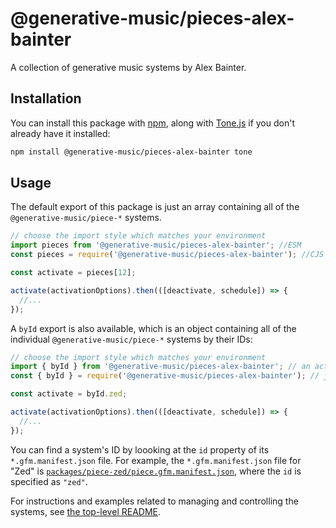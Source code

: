 # @generative-music/pieces-alex-bainter

A collection of generative music systems by Alex Bainter.

## Installation

You can install this package with [npm], along with [Tone.js] if you don't already have it installed:

```bash
npm install @generative-music/pieces-alex-bainter tone
```

## Usage

The default export of this package is just an array containing all of the `@generative-music/piece-*` systems.

```javascript
// choose the import style which matches your environment
import pieces from '@generative-music/pieces-alex-bainter'; //ESM
const pieces = require('@generative-music/pieces-alex-bainter'); //CJS

const activate = pieces[12];

activate(activationOptions).then(([deactivate, schedule]) => {
  //...
});
```

A `byId` export is also available, which is an object containing all of the individual `@generative-music/piece-*` systems by their IDs:

```javascript
// choose the import style which matches your environment
import { byId } from '@generative-music/pieces-alex-bainter'; // an actual named export
const { byId } = require('@generative-music/pieces-alex-bainter'); // just an extra property on the exported 'pieces' array

const activate = byId.zed;

activate(activationOptions).then(([deactivate, schedule]) => {
  //...
});
```

You can find a system's ID by loooking at the `id` property of its `*.gfm.manifest.json` file. For example, the `*.gfm.manifest.json` file for "Zed" is [`packages/piece-zed/piece.gfm.manifest.json`]('../piece-zed/piece.gfm.manifest.json'), where the `id` is specified as `"zed"`.

For instructions and examples related to managing and controlling the systems, see [the top-level README](../../README.md#Usage).

[npm]: https://www.npmjs.com/
[tone.js]: https://tonejs.github.io/

